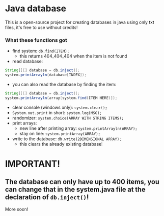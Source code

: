 # Java database
This is a open-source project for creating databases in java using only txt files, it's free to use without credits!
### What these functions got
- find system: `db.find(ITEM);`
  - this returns 404_404_404 when the item is not found
- read database:
```java
String[][] database = db.inject();
system.printArrayln(database[INDEX]);
```
  - you can also read the database by finding the item:
  ```java
  String[][] database = db.inject();
  system.printArrayln(array[system.find(ITEM HERE)]);
  ```
- clear console (windows only): `system.clear();`
- `System.out.print` in short: `system.log(MSG);`
- randomizer: `system.choice(ARRAY WITH STRING ITEMS);`
- print arrays:
  - new line after printing array: `system.printArrayln(ARRAY);`
  - stay on line: `system.printArray(ARRAY);`
- write to the database: `db.write(2DIMENSIONAL ARRAY);`
  - this clears the already existing database!
# IMPORTANT!
## **The database can only have up to 400 items, you can change that in the system.java file at the declaration of `db.inject()`!**
More soon!
